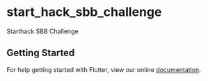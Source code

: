 # start_hack_sbb_challenge

Starthack SBB Challenge

## Getting Started

For help getting started with Flutter, view our online
[documentation](https://flutter.io/).
